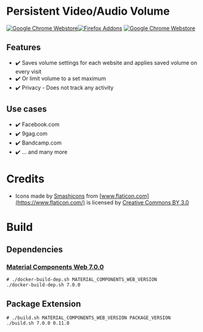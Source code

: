# Persistent Video/Audio Volume

[![Google Chrome Webstore](https://developer.chrome.com/webstore/images/ChromeWebStore_Badge_v2_206x58.png)](https://chrome.google.com/webstore/detail/persistent-video-volume/ppoliijncpdcgddmfibmgnjhegceaadj)[![Firefox Addons](https://addons.cdn.mozilla.net/static/img/addons-buttons/AMO-button_1.png)](https://addons.mozilla.org/de/firefox/addon/persistent-video-audio-volume/?src=external-github)
[![Google Chrome Webstore](https://github.com/puddingspudding/persistent-video-volume/raw/release-0.11.0/brave-logotype-full-color.png)](https://chrome.google.com/webstore/detail/persistent-video-volume/ppoliijncpdcgddmfibmgnjhegceaadj)

## Features

- :heavy_check_mark: Saves volume settings for each website and applies saved volume on every visit
- :heavy_check_mark: Or limit volume to a set maximum
- :heavy_check_mark: Privacy - Does not track any activity

## Use cases

- :heavy_check_mark: Facebook.com
- :heavy_check_mark: 9gag.com
- :heavy_check_mark: Bandcamp.com
- :heavy_check_mark: ... and many more

# Credits

- Icons made by [Smashicons](https://www.flaticon.com/authors/smashicons) from [www.flaticon.com](https://www.flaticon.com/) is licensed by [Creative Commons BY 3.0](http://creativecommons.org/licenses/by/3.0/)


# Build

## Dependencies

### [Material Components Web 7.0.0](https://github.com/material-components/material-components-web/archive/v7.0.0.zip)

```
# ./docker-build-dep.sh MATERIAL_COMPONENTS_WEB_VERSION 
./docker-build-dep.sh 7.0.0
```

## Package Extension

```
# ./build.sh MATERIAL_COMPONENTS_WEB_VERSION PACKAGE_VERSION 
./build.sh 7.0.0 0.11.0
```

